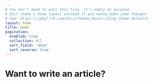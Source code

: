 ```yaml
---
# You don't need to edit this file, it's empty on purpose.
# Edit theme's home layout instead if you wanna make some changes
# See: https://jekyllrb.com/docs/themes/#overriding-theme-defaults
layout: home
title: Home
pagination: 
  enabled: true
  collection: all
  sort_field: 'date'
  sort_reverse: true
---
```



<h1>Want to write an article?</h1>



